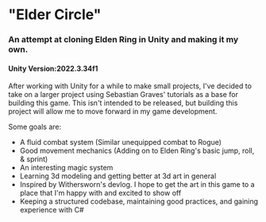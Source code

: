 # "Elder Circle"
### An attempt at cloning Elden Ring in Unity and making it my own.
#### Unity Version:2022.3.34f1

After working with Unity for a while to make small projects, I've decided to take on a larger project using Sebastian Graves' tutorials as a base for building this game.
This isn't intended to be released, but building this project will allow me to move forward in my game development.

Some goals are:
 - A fluid combat system (Similar unequipped combat to Rogue)
 - Good movement mechanics (Adding on to Elden Ring's basic jump, roll, & sprint)
 - An interesting magic system
 - Learning 3d modeling and getting better at 3d art in general
 - Inspired by Withersworn's devlog. I hope to get the art in this game to a place that I'm happy with and excited to show off
 - Keeping a structured codebase, maintaining good practices, and gaining experience with C#
